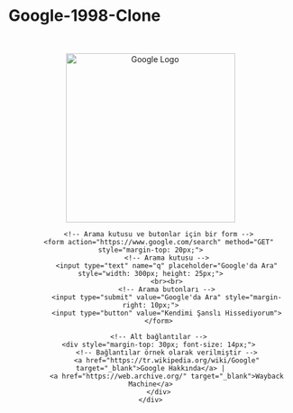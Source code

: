 # Google-1998-Clone

<!DOCTYPE html>
<html lang="en">
<head>
    <meta charset="UTF-8">
    <meta name="viewport" content="width=device-width, initial-scale=1.0">
    <title>Google 1998</title>
    <!-- Sayfanın başlığını Google'ın 1998 sürümündeki gibi ayarlıyoruz -->
</head>
<body>
    <!-- Sayfa merkezleme için bir ana kapsayıcı oluşturuyoruz -->
    <div style="text-align: center; margin-top: 50px;">
        <!-- Google logosu -->
        <img src="https://www.google.com/logos/doodles/1998/1998-google-logo.png" alt="Google Logo" width="300">

        <!-- Arama kutusu ve butonlar için bir form -->
        <form action="https://www.google.com/search" method="GET" style="margin-top: 20px;">
            <!-- Arama kutusu -->
            <input type="text" name="q" placeholder="Google'da Ara" style="width: 300px; height: 25px;">
            <br><br>
            <!-- Arama butonları -->
            <input type="submit" value="Google'da Ara" style="margin-right: 10px;">
            <input type="button" value="Kendimi Şanslı Hissediyorum">
        </form>

        <!-- Alt bağlantılar -->
        <div style="margin-top: 30px; font-size: 14px;">
            <!-- Bağlantılar örnek olarak verilmiştir -->
            <a href="https://tr.wikipedia.org/wiki/Google" target="_blank">Google Hakkında</a> |
            <a href="https://web.archive.org/" target="_blank">Wayback Machine</a>
        </div>
    </div>
</body>
</html>
